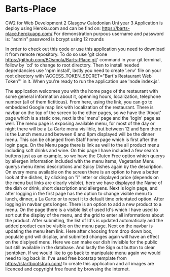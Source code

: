 # Barts-Place
CW2 for Web Development 2 Glasgow Caledonian Uni year 3
Application is deploy using Heroku.com and can be find on:
https://barts-place.herokuapp.com/
For demonstration purpous username and password is: "admin"
password is bcrypt using 12 rounds

In order to check out this code or use this application you need to download it from remote repository.
To do so use 'git clone https://github.com/BOsmola/Barts-Place.git' command in your git terminal, follow by 'cd' to change to root directory. 
Then to install needed dependancies use 'npm install', lastly you need to create '.env' file on your root directory with
'ACCESS_TOKEN_SECRET="Bart's Restaurant Web Token"' in it. When you're ready to run the application use 'node index.js'.

The application welcomes you with the home page of the restaurant with some general information about it,
openning hours, localization, telephone number (all of them fictitious). From here, using the link,
you can go to embedded Google map link with localization of the restaurant. There is navbar on the top of the screen
to the other pages, so we have the 'About' page which is a static one, next is the 'menu' page and the 'login' page as well.
The menu page is exposing available menu, for most of the day or night there will be a La Carte menu visilible, but between 
12 and 5pm there is the Lunch menu and between 6 and 8pm displayed will be the dinner menu. This can be changed from Staff home page 
which is first after the login page. On the Menu page there is link as well to the all product menu including soft drinks and wine.
On this page I have included a few search buttons just as an example, so we have the Gluten Free option which querys by allergen
information included with the menu items, Vegetarian Menu querys menu items descriptions and Spicy Dishes again by the description.
On every menu available on the screen there is an option to have a better look at the dishes, by clicking on "i" letter or displayed
price (depends on the menu but links are clearly visible), here we have displayed the Name of the dish or drink, short description and allergens.
Next is login page, and after logging in the first page has the option to change visible menu to lunch, dinner, a La Carte or to reset it to 
default time orientated option. After logging in navbar gets longer. There is an option to add a new product to a menu. On the page there is 
a visible list of used Id's which I have used to sort out the display of the menu, and the grid to enter all informations about the product.
After submiting, the list of Id's is updated automaticaly and the added product can be visible on the menu page. Next on the navbar is updating the menu item link.
Here after choosing from drop down box, populate grid will display, and submited changes again will have an effect on the displyed menu. 
Here we can make our dish invisible for the public but still available in the database. And lastly the Sign out button to clear jsontoken. If we would like to go back 
to manipulate menu again we would need to log back in. 
I've used free bootstap template from https://startbootstrap.com/ to create this application and all images are licenced and copyright free found by 
browsing the internet.
